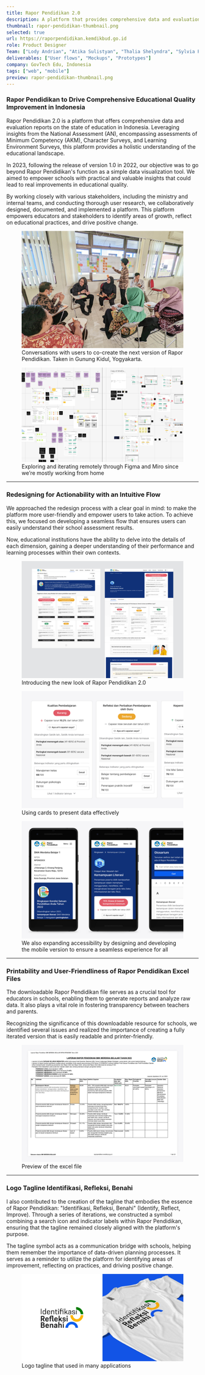 ```yaml
---
title: Rapor Pendidikan 2.0
description: A platform that provides comprehensive data and evaluation reports for educational institutions to make data-driven decisions and enhance the quality of education.
thumbnail: rapor-pendidikan-thumbnail.png
selected: true
url: https://raporpendidikan.kemdikbud.go.id
role: Product Designer
Team: ["Lody Andrian", "Atika Sulistyan", "Thalia Shelyndra", "Sylvia Putri"]
deliverables: ["User flows", "Mockups", "Prototypes"]
company: GovTech Edu, Indonesia
tags: ["web", "mobile"]
preview: rapor-pendidikan-thumbnail.png
---
```


### Rapor Pendidikan to Drive Comprehensive Educational Quality Improvement in Indonesia

<p class="body-large">Rapor Pendidikan 2.0 is a platform that offers comprehensive data and evaluation reports on the state of education in Indonesia. Leveraging insights from the National Assessment (AN), encompassing assessments of Minimum Competency (AKM), Character Surveys, and Learning Environment Surveys, this platform provides a holistic understanding of the educational landscape.</p>

In 2023, following the release of version 1.0 in 2022, our objective was to go beyond Rapor Pendidikan's function as a simple data visualization tool. We aimed to empower schools with practical and valuable insights that could lead to real improvements in educational quality.

By working closely with various stakeholders, including the ministry and internal teams, and conducting thorough user research, we collaboratively designed, documented, and implemented a platform. This platform empowers educators and stakeholders to identify areas of growth, reflect on educational practices, and drive positive change.

<figure>
        <img src="img-co-creation-rp.jpg" alt="Conversations with users to co-create the next version of Rapor Pendidikan. Taken in Gunung Kidul, Yogyakarta." /> 
        <figcaption>Conversations with users to co-create the next version of Rapor Pendidikan. Taken in Gunung Kidul, Yogyakarta.</figcaption>
</figure>

<figure>
        <img src="img-explore-and-iterative.jpg" alt="Exploring and iterating remotely through Figma and Miro since we’re mostly working from home" /> 
        <figcaption>Exploring and iterating remotely through Figma and Miro since we’re mostly working from home</figcaption>
</figure>

---

### Redesigning for Actionability with an Intuitive Flow

We approached the redesign process with a clear goal in mind: to make the platform more user-friendly and empower users to take action. To achieve this, we focused on developing a seamless flow that ensures users can easily understand their school assessment results.

Now, educational institutions have the ability to delve into the details of each dimension, gaining a deeper understanding of their performance and learning processes within their own contexts.

<figure>
        <img src="img-intro-new-look.jpg" alt="Introducing the new look of Rapor Pendidikan 2.0" /> 
        <figcaption>Introducing the new look of Rapor Pendidikan 2.0</figcaption>
</figure>

<figure>
        <img src="img-card-detail.jpg" alt=">Using cards to present data effectively" /> 
        <figcaption>Using cards to present data effectively</figcaption>
</figure>

<figure>
        <img src="img-mobile-view-rp.jpg" alt="We also expanding accessibility by designing and developing the mobile version to ensure a seamless experience for all" /> 
        <figcaption>We also expanding accessibility by designing and developing the mobile version to ensure a seamless experience for all</figcaption>
</figure>

---

### Printability and User-Friendliness of Rapor Pendidikan Excel Files

The downloadable Rapor Pendidikan file serves as a crucial tool for educators in schools, enabling them to generate reports and analyze raw data. It also plays a vital role in fostering transparency between teachers and parents.

Recognizing the significance of this downloadable resource for schools, we identified several issues and realized the importance of creating a fully iterated version that is easily readable and printer-friendly.

<figure>
        <img src="img-excel-files.jpg" alt="Preview of the excel file" /> 
        <figcaption>Preview of the excel file</figcaption>
</figure>

---

### Logo Tagline Identifikasi, Refleksi, Benahi

I also contributed to the creation of the tagline that embodies the essence of Rapor Pendidikan: "Identifikasi, Refleksi, Benahi" (Identify, Reflect, Improve). Through a series of iterations, we constructed a symbol combining a search icon and indicator labels within Rapor Pendidikan, ensuring that the tagline remained closely aligned with the platform's purpose.

The tagline symbol acts as a communication bridge with schools, helping them remember the importance of data-driven planning processes. It serves as a reminder to utilize the platform for identifying areas of improvement, reflecting on practices, and driving positive change.

<figure>
        <img src="img-tagline.jpg" alt="Logo tagline that used in many applications" /> 
        <figcaption>Logo tagline that used in many applications</figcaption>
</figure>